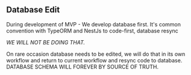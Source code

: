 ## Database Edit

During development of MVP - We develop database first.
It's common convention with TypeORM and NestJs to code-first, database resync

_WE WILL NOT BE DOING THAT._

On rare occasion database needs to be edited, we will do that in its own workflow and return to current workflow and resync code to database. DATABASE SCHEMA WILL FOREVER BY SOURCE OF TRUTH.
